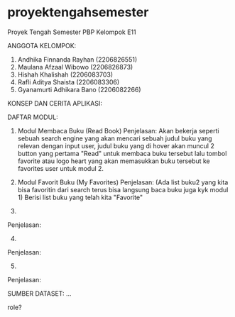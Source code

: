 # proyektengahsemester
Proyek Tengah Semester PBP Kelompok E11

ANGGOTA KELOMPOK:
1. Andhika Finnanda Rayhan (2206826551)
2. Maulana Afzaal Wibowo (2206826873)
3. Hishah Khalishah (2206083703)
4. Rafli Aditya Shaista (2206083306)
5. Gyanamurti Adhikara Bano (2206082266)

KONSEP DAN CERITA APLIKASI:




DAFTAR MODUL:

1. Modul Membaca Buku (Read Book)
Penjelasan: Akan bekerja seperti sebuah search engine yang akan mencari sebuah judul buku yang relevan dengan input user, judul buku yang di hover akan muncul 2 button yang pertama "Read" untuk membaca buku tersebut lalu tombol favorite atau logo heart yang akan memasukkan buku tersebut ke favorites user untuk modul 2.

2. Modul Favorit Buku (My Favorites)
Penjelasan: (Ada list buku2 yang kita bisa favoritin dari search terus bisa langsung baca buku juga kyk modul 1) Berisi list buku yang telah kita "Favorite" 

3. 
Penjelasan:

4.
Penjelasan:

5.
Penjelasan:


SUMBER DATASET:
...


role?

